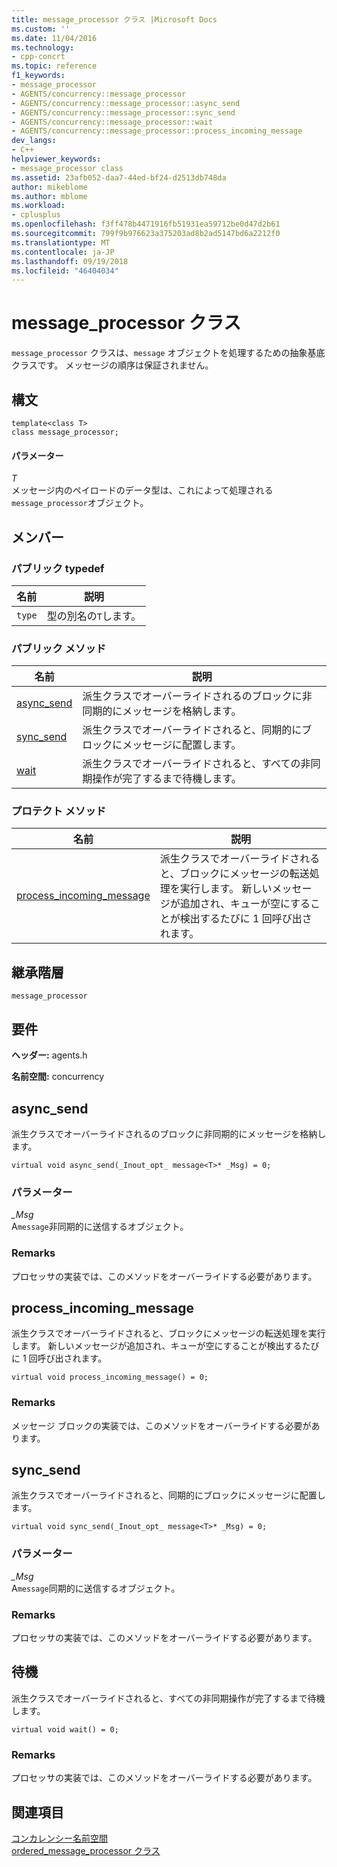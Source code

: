 ```yaml
---
title: message_processor クラス |Microsoft Docs
ms.custom: ''
ms.date: 11/04/2016
ms.technology:
- cpp-concrt
ms.topic: reference
f1_keywords:
- message_processor
- AGENTS/concurrency::message_processor
- AGENTS/concurrency::message_processor::async_send
- AGENTS/concurrency::message_processor::sync_send
- AGENTS/concurrency::message_processor::wait
- AGENTS/concurrency::message_processor::process_incoming_message
dev_langs:
- C++
helpviewer_keywords:
- message_processor class
ms.assetid: 23afb052-daa7-44ed-bf24-d2513db748da
author: mikeblome
ms.author: mblome
ms.workload:
- cplusplus
ms.openlocfilehash: f3ff478b4471916fb51931ea59712be0d47d2b61
ms.sourcegitcommit: 799f9b976623a375203ad8b2ad5147bd6a2212f0
ms.translationtype: MT
ms.contentlocale: ja-JP
ms.lasthandoff: 09/19/2018
ms.locfileid: "46404034"
---
```

# <a name="messageprocessor-class"></a>message_processor クラス

`message_processor` クラスは、`message` オブジェクトを処理するための抽象基底クラスです。 メッセージの順序は保証されません。

## <a name="syntax"></a>構文

```
template<class T>
class message_processor;
```

#### <a name="parameters"></a>パラメーター

*T*<br/>
メッセージ内のペイロードのデータ型は、これによって処理される`message_processor`オブジェクト。

## <a name="members"></a>メンバー

### <a name="public-typedefs"></a>パブリック typedef

|名前|説明|
|----------|-----------------|
|`type`|型の別名の`T`します。|

### <a name="public-methods"></a>パブリック メソッド

|名前|説明|
|----------|-----------------|
|[async_send](#async_send)|派生クラスでオーバーライドされるのブロックに非同期的にメッセージを格納します。|
|[sync_send](#sync_send)|派生クラスでオーバーライドされると、同期的にブロックにメッセージに配置します。|
|[wait](#wait)|派生クラスでオーバーライドされると、すべての非同期操作が完了するまで待機します。|

### <a name="protected-methods"></a>プロテクト メソッド

|名前|説明|
|----------|-----------------|
|[process_incoming_message](#process_incoming_message)|派生クラスでオーバーライドされると、ブロックにメッセージの転送処理を実行します。 新しいメッセージが追加され、キューが空にすることが検出するたびに 1 回呼び出されます。|

## <a name="inheritance-hierarchy"></a>継承階層

`message_processor`

## <a name="requirements"></a>要件

**ヘッダー:** agents.h

**名前空間:** concurrency

##  <a name="async_send"></a> async_send

派生クラスでオーバーライドされるのブロックに非同期的にメッセージを格納します。

```
virtual void async_send(_Inout_opt_ message<T>* _Msg) = 0;
```

### <a name="parameters"></a>パラメーター

*_Msg*<br/>
A`message`非同期的に送信するオブジェクト。

### <a name="remarks"></a>Remarks

プロセッサの実装では、このメソッドをオーバーライドする必要があります。

##  <a name="process_incoming_message"></a> process_incoming_message

派生クラスでオーバーライドされると、ブロックにメッセージの転送処理を実行します。 新しいメッセージが追加され、キューが空にすることが検出するたびに 1 回呼び出されます。

```
virtual void process_incoming_message() = 0;
```

### <a name="remarks"></a>Remarks

メッセージ ブロックの実装では、このメソッドをオーバーライドする必要があります。

##  <a name="sync_send"></a> sync_send

派生クラスでオーバーライドされると、同期的にブロックにメッセージに配置します。

```
virtual void sync_send(_Inout_opt_ message<T>* _Msg) = 0;
```

### <a name="parameters"></a>パラメーター

*_Msg*<br/>
A`message`同期的に送信するオブジェクト。

### <a name="remarks"></a>Remarks

プロセッサの実装では、このメソッドをオーバーライドする必要があります。

##  <a name="wait"></a> 待機

派生クラスでオーバーライドされると、すべての非同期操作が完了するまで待機します。

```
virtual void wait() = 0;
```

### <a name="remarks"></a>Remarks

プロセッサの実装では、このメソッドをオーバーライドする必要があります。

## <a name="see-also"></a>関連項目

[コンカレンシー名前空間](concurrency-namespace.md)<br/>
[ordered_message_processor クラス](ordered-message-processor-class.md)
